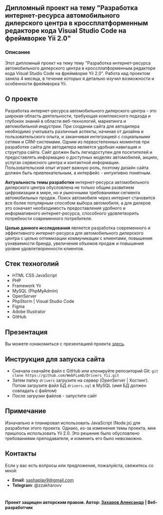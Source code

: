 ## Дипломный проект на тему "Разработка интернет-ресурса автомобильного дилерского центра в кроссплатформенным редакторе кода Visual Studio Code на фреймворке Yii 2.0"

### Описание

Этот дипломный проект на тему тему "Разработка интернет-ресурса автомобильного дилерского центра в кроссплатформенным редакторе кода Visual Studio Code на фреймворке Yii 2.0". Работа над проектом заняла 4 месяца, в течение которых я детально изучил возможности и особенности фреймворка Yii.

## О проекте
Разработка интернет-ресурса автомобильного дилерского центра - это широкая область деятельности, требующая комплексного подхода и глубоких знаний в области веб-технологий, маркетинга и автомобильной индустрии. При создании сайта для автодилера необходимо учитывать различные аспекты, начиная от дизайна и пользовательского опыта, и заканчивая интеграцией с социальными сетями и CRM-системами. Одним из первостепенных моментов при разработке сайта для автодилера является удобная навигация и структура сайта. Сайт должен быть легкодоступен для посетителей и предоставлять информацию о доступных моделях автомобилей, акциях, услугах сервисного центра и контактной информации. Пользовательский опыт играет важную роль, поэтому дизайн сайта должен быть привлекательным, а интерфейс - интуитивно понятным.

__Актуальность темы разработки__ интернет-ресурса автомобильного дилерского центра обусловлена не только общим развитием цифровизации в мире, но и рыночными требованиями сегмента автомобильных продаж. Поиск автомобиля через интернет становится все более популярным способом выбора автомобиля, а для дилеров это означает необходимость предоставления удобного и информативного интернет-ресурса, способного удовлетворить потребности современного потребителя.

__Целью данного исследования__ является разработка современного и эффективного интернет-ресурса для автомобильного дилерского центра с целью оптимизации коммуникации с клиентами, повышения узнаваемости бренда, увеличения объемов продаж и повышения уровня удовлетворенности клиентов.

## Стек техноголий
- HTML CSS JavaScript
- PHP
- Framework Yii
- MySQL (PhpMyAdmin)
- OpenServer
- PhpStorm | Visual Studio Code
- Figma
- Adobe Illustrator
- GitHub

## Презентация
Вы можете ознакомиться с презентацией проекта [здесь](https://docs.google.com/presentation/d/1Rypg0BlPt0IPrKOGyrO51iNfLRMRf3CL/edit?usp=sharing&ouid=109328543018409875346&rtpof=true&sd=true).

## Инструкция для запуска сайта
- Сначала скачайте файл с GitHub или клонируйте репозиторий Git: `git clone https://github.com/WebFLomD/Drivers_Yii.git`
- Затем папку `drivers` загрузите на сервер (OpenServer | Хостинг). Потом загрузите файл БД `drivers.sql` в MySQL (имя БД должен совпадать с файлом)
- После загрузки файлов - запустите сайт

## Примечание
Изначально я планировал использовать JavaScript (Node.js) для разработки этого проекта. Однако, из-за изменения темы проекта, мне пришлось использовать Yii 2.0. Это решение было обусловлено требованиями преподавателя, и изменить его было невозможно.

## Контакты
Если у вас есть вопросы или предложения, пожалуйста, свяжитесь со мной:

- __Email__: sashaplay9@gmail.com
- __Telegram__: @zzakharovv
#
__Проект защищен авторским правом. Автор: [Захаров Александр](https://vk.com/zzakharov666) | Веб-разработчик__
